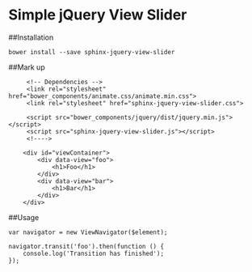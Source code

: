 # Simple jQuery View Slider

##Installation

`bower install --save sphinx-jquery-view-slider`

##Mark up

```
     <!-- Dependencies -->
     <link rel="stylesheet" href="bower_components/animate.css/animate.min.css">
     <link rel="stylesheet" href="sphinx-jquery-view-slider.css">
     
     <script src="bower_components/jquery/dist/jquery.min.js"></script>
     <script src="sphinx-jquery-view-slider.js"></script>
     <!---->

    <div id="viewContainer">
        <div data-view="foo">
            <h1>Foo</h1>
        </div>
        <div data-view="bar">
            <h1>Bar</h1>
        </div>
    </div>
```


##Usage

```
var navigator = new ViewNavigator($element);

navigator.transit('foo').then(function () {
    console.log('Transition has finished');
});

```